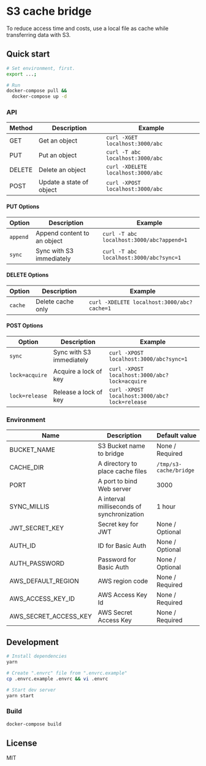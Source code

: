 # S3 cache bridge

To reduce access time and costs, use a local file as cache while transferring data with S3.

## Quick start

```bash
# Set environment, first.
export ...;

# Run
docker-compose pull &&
  docker-compose up -d
```

### API

| Method | Description              | Example                            |
| ------ | ------------------------ | ---------------------------------- |
| GET    | Get an object            | `curl -XGET localhost:3000/abc`    |
| PUT    | Put an object            | `curl -T abc localhost:3000/abc`   |
| DELETE | Delete an object         | `curl -XDELETE localhost:3000/abc` |
| POST   | Update a state of object | `curl -XPOST localhost:3000/abc`   |

#### PUT Options

| Option   | Description                 | Example                                   |
| -------- | --------------------------- | ----------------------------------------- |
| `append` | Append content to an object | `curl -T abc localhost:3000/abc?append=1` |
| `sync`   | Sync with S3 immediately    | `curl -T abc localhost:3000/abc?sync=1`   |

#### DELETE Options

| Option  | Description       | Example                                    |
| ------- | ----------------- | ------------------------------------------ |
| `cache` | Delete cache only | `curl -XDELETE localhost:3000/abc?cache=1` |

#### POST Options

| Option         | Description              | Example                                       |
| -------------- | ------------------------ | --------------------------------------------- |
| `sync`         | Sync with S3 immediately | `curl -XPOST localhost:3000/abc?sync=1`       |
| `lock=acquire` | Acquire a lock of key    | `curl -XPOST localhost:3000/abc?lock=acquire` |
| `lock=release` | Release a lock of key    | `curl -XPOST localhost:3000/abc?lock=release` |

### Environment

| Name                  | Description                                | Default value          |
| --------------------- | ------------------------------------------ | ---------------------- |
| BUCKET_NAME           | S3 Bucket name to bridge                   | None / Required        |
| CACHE_DIR             | A directory to place cache files           | `/tmp/s3-cache/bridge` |
| PORT                  | A port to bind Web server                  | 3000                   |
| SYNC_MILLIS           | A interval milliseconds of synchronization | 1 hour                 |
| JWT_SECRET_KEY        | Secret key for JWT                         | None / Optional        |
| AUTH_ID               | ID for Basic Auth                          | None / Optional        |
| AUTH_PASSWORD         | Password for Basic Auth                    | None / Optional        |
| AWS_DEFAULT_REGION    | AWS region code                            | None / Required        |
| AWS_ACCESS_KEY_ID     | AWS Access Key Id                          | None / Required        |
| AWS_SECRET_ACCESS_KEY | AWS Secret Access Key                      | None / Required        |

## Development

```bash
# Install dependencies
yarn

# Create ".envrc" file from ".envrc.example"
cp .envrc.example .envrc && vi .envrc

# Start dev server
yarn start
```

### Build

```bash
docker-compose build
```

## License

MIT
